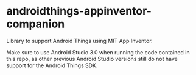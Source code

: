 # androidthings-appinventor-companion
Library to support Android Things using MIT App Inventor.

Make sure to use Android Studio 3.0 when running the code contained in this repo, as other previous Android Studio versions still do not have support for the Android Things SDK.
